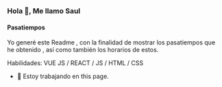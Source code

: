 ### Hola 👋, Me llamo Saul
#### Pasatiempos

Yo generé este Readme , con la finalidad de mostrar los pasatiempos que he obtenido , así como también los horarios de estos.

Habilidades: VUE JS / REACT / JS / HTML / CSS

- 🔭 Estoy trabajando en this page. 




